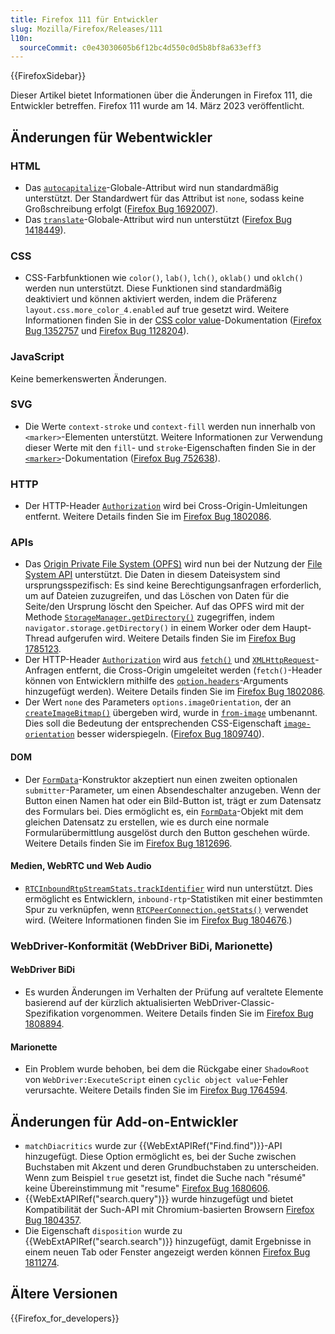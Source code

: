 ```yaml
---
title: Firefox 111 für Entwickler
slug: Mozilla/Firefox/Releases/111
l10n:
  sourceCommit: c0e43030605b6f12bc4d550c0d5b8bf8a633eff3
---
```


{{FirefoxSidebar}}

Dieser Artikel bietet Informationen über die Änderungen in Firefox 111, die Entwickler betreffen. Firefox 111 wurde am 14. März 2023 veröffentlicht.

## Änderungen für Webentwickler

### HTML

- Das [`autocapitalize`](/de/docs/Web/HTML/Global_attributes/autocapitalize)-Globale-Attribut wird nun standardmäßig unterstützt. Der Standardwert für das Attribut ist `none`, sodass keine Großschreibung erfolgt ([Firefox Bug 1692007](https://bugzil.la/1692007)).
- Das [`translate`](/de/docs/Web/HTML/Global_attributes/translate)-Globale-Attribut wird nun unterstützt ([Firefox Bug 1418449](https://bugzil.la/1418449)).

### CSS

- CSS-Farbfunktionen wie `color()`, `lab()`, `lch()`, `oklab()` und `oklch()` werden nun unterstützt.
  Diese Funktionen sind standardmäßig deaktiviert und können aktiviert werden, indem die Präferenz `layout.css.more_color_4.enabled` auf true gesetzt wird.
  Weitere Informationen finden Sie in der [CSS color value](/de/docs/Web/CSS/color_value)-Dokumentation ([Firefox Bug 1352757](https://bugzil.la/1352757) und [Firefox Bug 1128204](https://bugzil.la/1128204)).

### JavaScript

Keine bemerkenswerten Änderungen.

### SVG

- Die Werte `context-stroke` und `context-fill` werden nun innerhalb von `<marker>`-Elementen unterstützt.
  Weitere Informationen zur Verwendung dieser Werte mit den `fill`- und `stroke`-Eigenschaften finden Sie in der [`<marker>`](/de/docs/Web/SVG/Element/marker)-Dokumentation ([Firefox Bug 752638](https://bugzil.la/752638)).

### HTTP

- Der HTTP-Header [`Authorization`](/de/docs/Web/HTTP/Headers/Authorization) wird bei Cross-Origin-Umleitungen entfernt.
  Weitere Details finden Sie im [Firefox Bug 1802086](https://bugzil.la/1802086).

### APIs

- Das [Origin Private File System (OPFS)](/de/docs/Web/API/File_System_API/Origin_private_file_system) wird nun bei der Nutzung der [File System API](/de/docs/Web/API/File_System_API) unterstützt.
  Die Daten in diesem Dateisystem sind ursprungsspezifisch: Es sind keine Berechtigungsanfragen erforderlich, um auf Dateien zuzugreifen, und das Löschen von Daten für die Seite/den Ursprung löscht den Speicher.
  Auf das OPFS wird mit der Methode [`StorageManager.getDirectory()`](/de/docs/Web/API/StorageManager/getDirectory) zugegriffen, indem `navigator.storage.getDirectory()` in einem Worker oder dem Haupt-Thread aufgerufen wird.
  Weitere Details finden Sie im [Firefox Bug 1785123](https://bugzil.la/1785123).
- Der HTTP-Header [`Authorization`](/de/docs/Web/HTTP/Headers/Authorization) wird aus [`fetch()`](/de/docs/Web/API/Window/fetch) und [`XMLHttpRequest`](/de/docs/Web/API/XMLHttpRequest)-Anfragen entfernt, die Cross-Origin umgeleitet werden (`fetch()`-Header können von Entwicklern mithilfe des [`option.headers`](/de/docs/Web/API/Window/fetch#headers)-Arguments hinzugefügt werden).
  Weitere Details finden Sie im [Firefox Bug 1802086](https://bugzil.la/1802086).
- Der Wert `none` des Parameters `options.imageOrientation`, der an [`createImageBitmap()`](/de/docs/Web/API/createImageBitmap) übergeben wird, wurde in [`from-image`](/de/docs/Web/API/createImageBitmap#from-image) umbenannt.
  Dies soll die Bedeutung der entsprechenden CSS-Eigenschaft [`image-orientation`](/de/docs/Web/CSS/image-orientation) besser widerspiegeln. ([Firefox Bug 1809740](https://bugzil.la/1809740)).

#### DOM

- Der [`FormData`](/de/docs/Web/API/FormData)-Konstruktor akzeptiert nun einen zweiten optionalen `submitter`-Parameter, um einen Absendeschalter anzugeben. Wenn der Button einen Namen hat oder ein Bild-Button ist, trägt er zum Datensatz des Formulars bei. Dies ermöglicht es, ein [`FormData`](/de/docs/Web/API/FormData)-Objekt mit dem gleichen Datensatz zu erstellen, wie es durch eine normale Formularübermittlung ausgelöst durch den Button geschehen würde. Weitere Details finden Sie im [Firefox Bug 1812696](https://bugzil.la/1812696).

#### Medien, WebRTC und Web Audio

- [`RTCInboundRtpStreamStats.trackIdentifier`](/de/docs/Web/API/RTCInboundRtpStreamStats#trackidentifier) wird nun unterstützt.
  Dies ermöglicht es Entwicklern, `inbound-rtp`-Statistiken mit einer bestimmten Spur zu verknüpfen, wenn [`RTCPeerConnection.getStats()`](/de/docs/Web/API/RTCPeerConnection/getStats) verwendet wird.
  (Weitere Informationen finden Sie im [Firefox Bug 1804676](https://bugzil.la/1804676).)

### WebDriver-Konformität (WebDriver BiDi, Marionette)

#### WebDriver BiDi

- Es wurden Änderungen im Verhalten der Prüfung auf veraltete Elemente basierend auf der kürzlich aktualisierten WebDriver-Classic-Spezifikation vorgenommen. Weitere Details finden Sie im [Firefox Bug 1808894](https://bugzil.la/1808894).

#### Marionette

- Ein Problem wurde behoben, bei dem die Rückgabe einer `ShadowRoot` von `WebDriver:ExecuteScript` einen `cyclic object value`-Fehler verursachte. Weitere Details finden Sie im [Firefox Bug 1764594](https://bugzil.la/1764594).

## Änderungen für Add-on-Entwickler

- `matchDiacritics` wurde zur {{WebExtAPIRef("Find.find")}}-API hinzugefügt. Diese Option ermöglicht es, bei der Suche zwischen Buchstaben mit Akzent und deren Grundbuchstaben zu unterscheiden. Wenn zum Beispiel `true` gesetzt ist, findet die Suche nach "résumé" keine Übereinstimmung mit "resume" [Firefox Bug 1680606](https://bugzil.la/1680606).
- {{WebExtAPIRef("search.query")}} wurde hinzugefügt und bietet Kompatibilität der Such-API mit Chromium-basierten Browsern [Firefox Bug 1804357](https://bugzil.la/1804357).
- Die Eigenschaft `disposition` wurde zu {{WebExtAPIRef("search.search")}} hinzugefügt, damit Ergebnisse in einem neuen Tab oder Fenster angezeigt werden können [Firefox Bug 1811274](https://bugzil.la/1811274).

## Ältere Versionen

{{Firefox_for_developers}}
